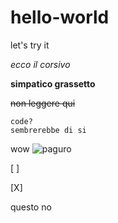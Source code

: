 # hello-world

let's try it

*ecco il corsivo*

**simpatico grassetto**

~~non leggere qui~~

    code?
    sembrerebbe di si
wow
![paguro](https://www.ideegreen.it/wp-content/uploads/2018/03/paguro-bernardo-3.jpg)

[ ]

[X]

questo no 
